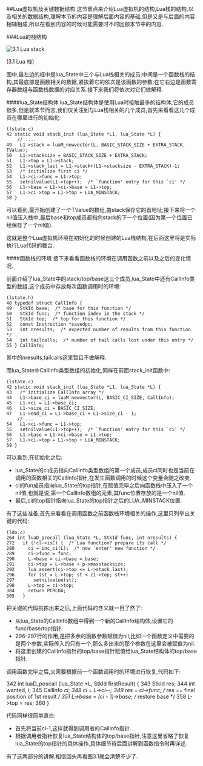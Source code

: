 ##Lua虚拟机及关键数据结构
这节重点来介绍Lua虚拟机的结构,Lua栈的结构,以及相关的数据结构,理解本节的内容是理解后面内容的基础,但是又是与后面的内容相辅相成,所以在看到内容的时候可能需要时不时回顾本节中的内容.

###Lua的栈结构

![3.1 Lua stack](https://raw.github.com/lichuang/Lua-Source-Internal/master/pic/3.1-lua%20stack.png "3.1 Lua stack")

(3.1 Lua 栈)

图中,最左边的框中是lua_State中三个与Lua栈相关的成员;中间是一个函数栈的结构,其最底部是函数相关的数据,紧挨着它的依次是该函数的参数;在它右边是函数寄存器数组与函数栈数据的对应关系.接下来我们将依次对它们做解释.

####lua_State结构体
lua_State结构体是使用Lua时接触最多的结构体,它的成员很多,但是就本节而言,我们仅关注到与Lua栈相关的几个成员,首先来看看这几个成员在哪里进行的初始化:

	(lstate.c)
 	42 static void stack_init (lua_State *L1, lua_State *L) {
		// ....
 	49   L1->stack = luaM_newvector(L, BASIC_STACK_SIZE + EXTRA_STACK, TValue);
 	50   L1->stacksize = BASIC_STACK_SIZE + EXTRA_STACK;
 	51   L1->top = L1->stack;
 	52   L1->stack_last = L1->stack+(L1->stacksize - EXTRA_STACK)-1;
 	53   /* initialize first ci */
 	54   L1->ci->func = L1->top;
 	55   setnilvalue(L1->top++);  /* `function' entry for this `ci' */
 	56   L1->base = L1->ci->base = L1->top;
 	57   L1->ci->top = L1->top + LUA_MINSTACK;
 	58 }
 	
可以看到,最开始创建了一个TValue的数组,由stack保存它的首地址;接下来将一个nil值压入栈中,最后base和top成员都指向stack的下一个位置(因为第一个位置已经保存了一个nil值).

这就是整个Lua虚拟机环境在初始化的时候创建的Lua栈结构,在后面这里将是实际执行Lua代码的舞台.

####函数栈的环境
接下来看看函数栈的环境在调用函数之前以及之后的变化情况.

前面介绍了lua_State中的stack/top/base这三个成员,lua_State中还有CallInfo类型的数组,这个成员中存放每次函数调用时的环境:

	(lstate.h)
	48 typedef struct CallInfo {
 	49   StkId base;  /* base for this function */
 	50   StkId func;  /* function index in the stack */
 	51   StkId top;  /* top for this function */
 	52   const Instruction *savedpc;
 	53   int nresults;  /* expected number of results from this function */
 	54   int tailcalls;  /* number of tail calls lost under this entry */
 	55 } CallInfo;
 
 其中的nresults,tailcalls这里暂且不做解释.
 
 而lua_State中CallInfo类型数组的初始化,同样在前面stack_init函数中:
 
	(lstate.c)
 	42 static void stack_init (lua_State *L1, lua_State *L) {
 	43   /* initialize CallInfo array */
 	44   L1->base_ci = luaM_newvector(L, BASIC_CI_SIZE, CallInfo);
 	45   L1->ci = L1->base_ci;
 	46   L1->size_ci = BASIC_CI_SIZE;
 	47   L1->end_ci = L1->base_ci + L1->size_ci - 1;
		// ...
 	54   L1->ci->func = L1->top;
 	55   setnilvalue(L1->top++);  /* `function' entry for this `ci' */
 	56   L1->base = L1->ci->base = L1->top;
 	57   L1->ci->top = L1->top + LUA_MINSTACK;
 	58 }
 
 可以看到,在初始化之后:
 
 * lua_State的ci成员指向CallInfo类型数组的第一个成员,成员ci同时也是当前在调用的函数相关的CallInfo指针,在发生函数调用的时候这个变量会随之改变.
 * ci的fun成员指向lua_State的top指针,在赋值完毕之后向函数栈中压入了一个nil值,也就是说,第一个CallInfo数组的元素,其func位置存放的是一个nil值.
 * 最后,ci的top指针指向lua_State的top指针之后的LUA_MINSTACK位置.
 
 有了这些准备,首先来看看在调用函数之前函数栈环境相关的操作,这里只列举出关键的代码:
 
 	(ldo.c)
 	264 int luaD_precall (lua_State *L, StkId func, int nresults) {
	272   if (!cl->isC) {  /* Lua function? prepare its call */
	288     ci = inc_ci(L);  /* now `enter' new function */
	289     ci->func = func;
	290     L->base = ci->base = base;
	291     ci->top = L->base + p->maxstacksize;
	292     lua_assert(ci->top <= L->stack_last);
	296     for (st = L->top; st < ci->top; st++)
	297       setnilvalue(st);
	298     L->top = ci->top;
	304     return PCRLUA;
	305   }

把关键的代码挑拣出来之后,上面代码的含义就一目了然了:

* 从lua_State的CallInfo数组中得到一个新的CallInfo结构体,设置它的func/base/top指针.
* 296-297行的作用,是把多余的函数参数赋值为nil,比如一个函数定义中需要的是两个参数,实际传入的只有一个,那么多出来的那个参数在这里会被赋值为nil.
* 将这里创建的CallInfo指针的top/base指针赋值给lua_State结构体的top/base指针.

调用函数完毕之后,又需要根据前一个函数调用时的环境进行恢复,代码如下:

342 int luaD_poscall (lua_State *L, StkId firstResult) {
343   StkId res;
344   int wanted, i;
345   CallInfo *ci;
348   ci = L->ci--;
349   res = ci->func;  /* res == final position of 1st result */
351   L->base = (ci - 1)->base;  /* restore base */
358   L->top = res;
360 }

代码同样很简单直白:
* 首先将当前ci-1,这样就得到调用者的CallInfo指针.
* 根据调用者指针恢复lua_State结构体的top/base指针,注意这里省略了恢复lua_State的top指针的具体操作,具体细节待后面讲解到函数指令时再详述.

有了这两部分的讲解,相信回头再看图3.1就会清楚不少了.




	

 
 





